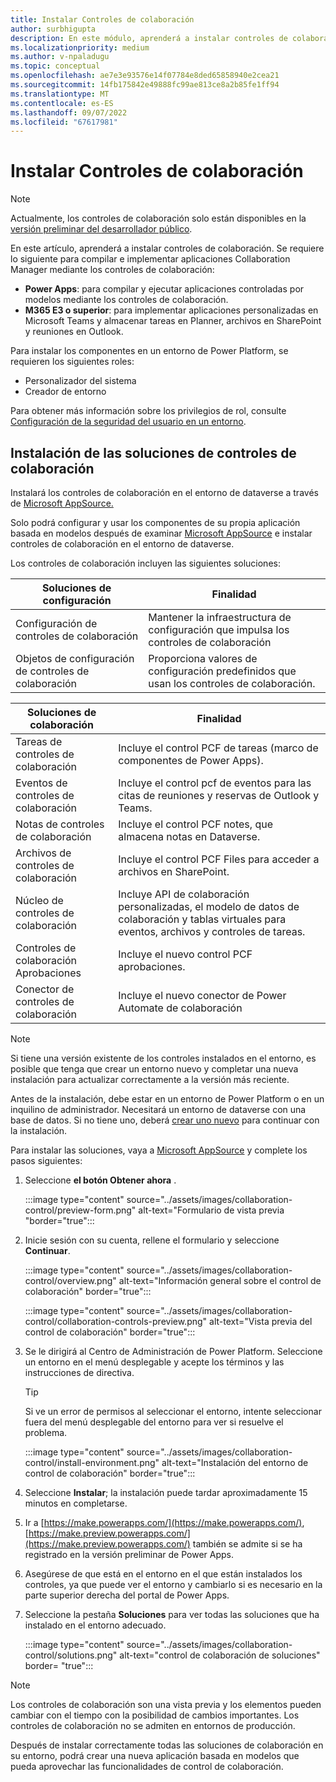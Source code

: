 ```yaml
---
title: Instalar Controles de colaboración
author: surbhigupta
description: En este módulo, aprenderá a instalar controles de colaboración con power apps y Microsoft 365 E3 y a instalar soluciones de controles de colaboración.
ms.localizationpriority: medium
ms.author: v-npaladugu
ms.topic: conceptual
ms.openlocfilehash: ae7e3e93576e14f07784e8ded65858940e2cea21
ms.sourcegitcommit: 14fb175842e49888fc99ae813ce8a2b85fe1ff94
ms.translationtype: MT
ms.contentlocale: es-ES
ms.lasthandoff: 09/07/2022
ms.locfileid: "67617981"
---
```

# <a name="install-collaboration-controls"></a>Instalar Controles de colaboración

> [!NOTE]
> Actualmente, los controles de colaboración solo están disponibles en la [versión preliminar del desarrollador público](~/resources/dev-preview/developer-preview-intro.md).

En este artículo, aprenderá a instalar controles de colaboración. Se requiere lo siguiente para compilar e implementar aplicaciones Collaboration Manager mediante los controles de colaboración:

* **Power Apps**: para compilar y ejecutar aplicaciones controladas por modelos mediante los controles de colaboración.
* **M365 E3 o superior**: para implementar aplicaciones personalizadas en Microsoft Teams y almacenar tareas en Planner, archivos en SharePoint y reuniones en Outlook.

Para instalar los componentes en un entorno de Power Platform, se requieren los siguientes roles:

* Personalizador del sistema
* Creador de entorno

Para obtener más información sobre los privilegios de rol, consulte [Configuración de la seguridad del usuario en un entorno](/power-platform/admin/database-security#predefined-security-roles).

## <a name="install-the-collaboration-controls-solutions"></a>Instalación de las soluciones de controles de colaboración

Instalará los controles de colaboración en el entorno de dataverse a través de [Microsoft AppSource.](https://appsource.microsoft.com/en-us/product/dynamics-365/mscm.collaboration-toolkit-preview?flightCodes=collaborationcontrols&signInModalType=2&ctaType=1)


Solo podrá configurar y usar los componentes de su propia aplicación basada en modelos después de examinar [Microsoft AppSource](https://appsource.microsoft.com/en-us/product/dynamics-365/mscm.collaboration-toolkit-preview?flightCodes=collaborationcontrols&signInModalType=2&ctaType=1)  e instalar controles de colaboración en el entorno de dataverse.

Los controles de colaboración incluyen las siguientes soluciones:

|**Soluciones de configuración** | **Finalidad** |
|---|---|
| Configuración de controles de colaboración | Mantener la infraestructura de configuración que impulsa los controles de colaboración |
| Objetos de configuración de controles de colaboración | Proporciona valores de configuración predefinidos que usan los controles de colaboración.|

|**Soluciones de colaboración** | **Finalidad** |
|---|---|
| Tareas de controles de colaboración  | Incluye el control PCF de tareas (marco de componentes de Power Apps). |
| Eventos de controles de colaboración | Incluye el control pcf de eventos para las citas de reuniones y reservas de Outlook y Teams. |
| Notas de controles de colaboración | Incluye el control PCF notes, que almacena notas en Dataverse. |
| Archivos de controles de colaboración | Incluye el control PCF Files para acceder a archivos en SharePoint. |
| Núcleo de controles de colaboración |Incluye API de colaboración personalizadas, el modelo de datos de colaboración y tablas virtuales para eventos, archivos y controles de tareas. |
| Controles de colaboración Aprobaciones | Incluye el nuevo control PCF aprobaciones. |
| Conector de controles de colaboración | Incluye el nuevo conector de Power Automate de colaboración |

> [!NOTE]
> Si tiene una versión existente de los controles instalados en el entorno, es posible que tenga que crear un entorno nuevo y completar una nueva instalación para actualizar correctamente a la versión más reciente.

Antes de la instalación, debe estar en un entorno de Power Platform o en un inquilino de administrador. Necesitará un entorno de dataverse con una base de datos. Si no tiene uno, deberá [crear uno nuevo](/power-platform/admin/create-environment) para continuar con la instalación.

Para instalar las soluciones, vaya a [Microsoft AppSource](https://appsource.microsoft.com/en-us/product/dynamics-365/mscm.collaboration-toolkit-preview?flightCodes=collaborationcontrols&signInModalType=2&ctaType=1) y complete los pasos siguientes:

1. Seleccione **el botón Obtener ahora** .

   :::image type="content" source="../assets/images/collaboration-control/preview-form.png" alt-text="Formulario de vista previa "border="true":::

1. Inicie sesión con su cuenta, rellene el formulario y seleccione **Continuar**.

   :::image type="content" source="../assets/images/collaboration-control/overview.png" alt-text="Información general sobre el control de colaboración" border="true":::

   :::image type="content" source="../assets/images/collaboration-control/collaboration-controls-preview.png" alt-text="Vista previa del control de colaboración" border="true":::

1. Se le dirigirá al Centro de Administración de Power Platform. Seleccione un entorno en el menú desplegable y acepte los términos y las instrucciones de directiva.

   > [!TIP]
   > Si ve un error de permisos al seleccionar el entorno, intente seleccionar fuera del menú desplegable del entorno para ver si resuelve el problema.

   :::image type="content" source="../assets/images/collaboration-control/install-environment.png" alt-text="Instalación del entorno de control de colaboración" border="true":::

1. Seleccione **Instalar**; la instalación puede tardar aproximadamente 15 minutos en completarse.

1. Ir a [https://make.powerapps.com/](https://make.powerapps.com/), [https://make.preview.powerapps.com/](https://make.preview.powerapps.com/) también se admite si se ha registrado en la versión preliminar de Power Apps.

1. Asegúrese de que está en el entorno en el que están instalados los controles, ya que puede ver el entorno y cambiarlo si es necesario en la parte superior derecha del portal de Power Apps.

1. Seleccione la pestaña **Soluciones** para ver todas las soluciones que ha instalado en el entorno adecuado.

   :::image type="content" source="../assets/images/collaboration-control/solutions.png" alt-text="control de colaboración de soluciones" border= "true":::

> [!NOTE]
> Los controles de colaboración son una vista previa y los elementos pueden cambiar con el tiempo con la posibilidad de cambios importantes. Los controles de colaboración no se admiten en entornos de producción.

Después de instalar correctamente todas las soluciones de colaboración en su entorno, podrá crear una nueva aplicación basada en modelos que pueda aprovechar las funcionalidades de control de colaboración.
